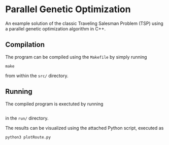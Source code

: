 # Parallel Genetic Optimization
An example solution of the classic Traveling Salesman Problem (TSP) using a parallel genetic optimization algorithm in C++.

## Compilation
The program can be compiled using the `Makefile` by simply running
```
make
```
from within the ``src/`` directory.

## Running
The compiled program is exectuted by running 
```
```
in the ``run/`` directory.

The results can be visualized using the attached Python script, executed as
```
python3 plotRoute.py
```
